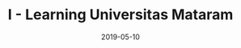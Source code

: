 ---
title:  "I - Learning Universitas Mataram"
date:   2019-05-10
slide_url: https://docs.google.com/presentation/d/1_97vnGkI005bdS5ErZn5EIMUJYgrSfUplk-4_HrWoyE/edit?usp=sharing
description: Presentasi Innovative Learning (LMS) di PUSTIK Universitas Mataram
---